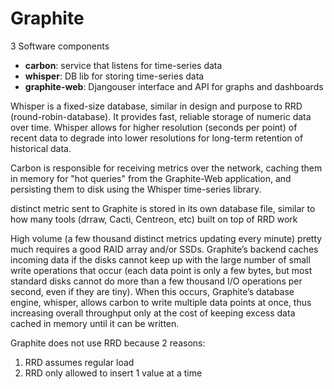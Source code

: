 # Graphite

3 Software components

- **carbon**: service that listens for time-series data
- **whisper**: DB lib for storing time-series data
- **graphite-web**: Djangouser interface and API for graphs and dashboards


Whisper is a fixed-size database, similar in design and purpose to RRD (round-robin-database). It provides fast, reliable storage of numeric data over time. Whisper allows for higher resolution (seconds per point) of recent data to degrade into lower resolutions for long-term retention of historical data.

Carbon is responsible for receiving metrics over the network, caching them in memory for "hot queries" from the Graphite-Web application, and persisting them to disk using the Whisper time-series library.

 distinct metric sent to Graphite is stored in its own database file, similar to how many tools (drraw, Cacti, Centreon, etc) built on top of RRD work

 High volume (a few thousand distinct metrics updating every minute) pretty much requires a good RAID array and/or SSDs. Graphite’s backend caches incoming data if the disks cannot keep up with the large number of small write operations that occur (each data point is only a few bytes, but most standard disks cannot do more than a few thousand I/O operations per second, even if they are tiny). When this occurs, Graphite’s database engine, whisper, allows carbon to write multiple data points at once, thus increasing overall throughput only at the cost of keeping excess data cached in memory until it can be written.

 Graphite does not use RRD because 2 reasons:

 1. RRD assumes regular load
 2. RRD only allowed to insert 1 value at a time

